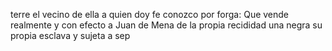 terre el vecino de ella a quien doy fe conozco por forga: Que
vende realmente y con efecto a Juan de Mena de la
propia recididad una negra su propia esclava y sujeta a sep